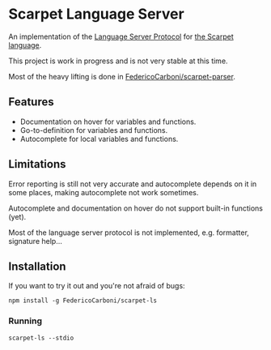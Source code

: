 # Scarpet Language Server

An implementation of the [Language Server Protocol][1] for
[the Scarpet language][2].

This project is work in progress and is not very stable at this time.

Most of the heavy lifting is done in [FedericoCarboni/scarpet-parser].

## Features

- Documentation on hover for variables and functions.
- Go-to-definition for variables and functions.
- Autocomplete for local variables and functions.

## Limitations

Error reporting is still not very accurate and autocomplete depends on it in
some places, making autocomplete not work sometimes.

Autocomplete and documentation on hover do not support built-in functions (yet).

Most of the language server protocol is not implemented, e.g. formatter,
signature help...

## Installation

If you want to try it out and you're not afraid of bugs:

```
npm install -g FedericoCarboni/scarpet-ls
```

### Running

```
scarpet-ls --stdio
```

[1]: https://microsoft.github.io/language-server-protocol/
[2]: https://github.com/gnembon/fabric-carpet/blob/ab79e76b51f084b39654e9833bd6369eefef94cc/docs/scarpet/Full.md
[FedericoCarboni/scarpet-parser]: https://github.com/FedericoCarboni/scarpet-parser

